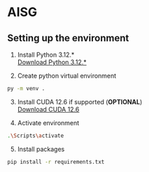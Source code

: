 # AISG

## Setting up the environment
1. Install Python 3.12.*  
 [Download Python 3.12.*](https://www.python.org/downloads/)

2. Create python virtual environment
```bash
py -m venv .
```

3. Install CUDA 12.6 if supported (**OPTIONAL**)  
 [Download CUDA 12.6](https://developer.nvidia.com/cuda-12-6-0-download-archive)

4. Activate environment
```bash
.\Scripts\activate
```

5. Install packages
```bash
pip install -r requirements.txt
```